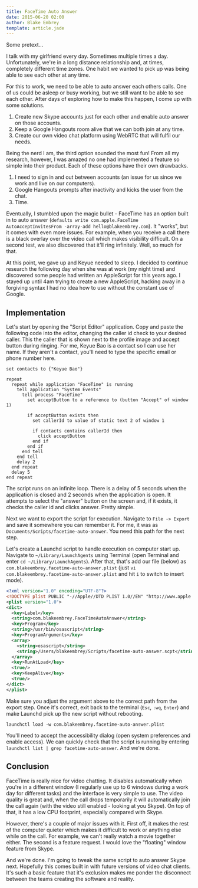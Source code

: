 ```yaml
---
title: FaceTime Auto Answer
date: 2015-06-20 02:00
author: Blake Embrey
template: article.jade
---
```


Some pretext...

I talk with my girlfriend every day. Sometimes multiple times a day. Unfortunately, we're in a long distance relationship and, at times, completely different time zones. One habit we wanted to pick up was being able to see each other at any time.

For this to work, we need to be able to auto answer each others calls. One of us could be asleep or busy working, but we still want to be able to see each other. After days of exploring how to make this happen, I come up with some solutions.

1. Create new Skype accounts just for each other and enable auto answer on those accounts.
2. Keep a Google Hangouts room alive that we can both join at any time.
3. Create our own video chat platform using WebRTC that will fulfil our needs.

Being the nerd I am, the third option sounded the most fun! From all my research, however, I was amazed no one had implemented a feature so simple into their product. Each of these options have their own drawbacks.

1. I need to sign in and out between accounts (an issue for us since we work and live on our computers).
2. Google Hangouts prompts after inactivity and kicks the user from the chat.
3. Time.

Eventually, I stumbled upon the magic bullet - FaceTime has an option built in to auto answer (`defaults write com.apple.FaceTime AutoAcceptInvitesFrom -array-add hello@blakeembrey.com`). It "works", but it comes with even more issues. For example, when you receive a call there is a black overlay over the video call which makes visibility difficult. On a second test, we also discovered that it'll ring infinitely. Well, so much for that.

At this point, we gave up and Keyue needed to sleep. I decided to continue research the following day when she was at work (my night time) and discovered some people had written an AppleScript for this years ago. I stayed up until 4am trying to create a new AppleScript, hacking away in a forgiving syntax I had no idea how to use without the constant use of Google.

## Implementation

Let's start by opening the "Script Editor" application. Copy and paste the following code into the editor, changing the caller id check to your desired caller. This the caller that is shown next to the profile image and accept button during ringing. For me, Keyue Bao is a contact so I can use her name. If they aren't a contact, you'll need to type the specific email or phone number here.

```applescript
set contacts to {"Keyue Bao"}

repeat
  repeat while application "FaceTime" is running
    tell application "System Events"
      tell process "FaceTime"
        set acceptButton to a reference to (button "Accept" of window 1)

        if acceptButton exists then
          set callerId to value of static text 2 of window 1

          if contacts contains callerId then
            click acceptButton
          end if
        end if
      end tell
    end tell
    delay 2
  end repeat
  delay 5
end repeat
```

The script runs on an infinite loop. There is a delay of 5 seconds when the application is closed and 2 seconds when the application is open. It attempts to select the "answer" button on the screen and, if it exists, it checks the caller id and clicks answer. Pretty simple.

Next we want to export the script for execution. Navigate to `File -> Export` and save it somewhere you can remember it. For me, it was as `Documents/Scripts/facetime-auto-answer`. You need this path for the next step.

Let's create a Launchd script to handle execution on computer start up. Navigate to `~/Library/LaunchAgents` using Terminal (open Terminal and enter `cd ~/Library/LaunchAgents`). After that, that's add our file (below) as `com.blakeembrey.facetime-auto-answer.plist` (just `vi com.blakeembrey.facetime-auto-answer.plist` and hit `i` to switch to insert mode).

```xml
<?xml version="1.0" encoding="UTF-8"?>
<!DOCTYPE plist PUBLIC "-//Apple//DTD PLIST 1.0//EN" "http://www.apple.com/DTDs/PropertyList-1.0.dtd">
<plist version="1.0">
<dict>
  <key>Label</key>
  <string>com.blakeembrey.FaceTimeAutoAnswer</string>
  <key>Program</key>
  <string>/usr/bin/osascript</string>
  <key>ProgramArguments</key>
  <array>
    <string>osascript</string>
    <string>/Users/blakeembrey/Scripts/facetime-auto-answer.scpt</string>
  </array>
  <key>RunAtLoad</key>
  <true/>
  <key>KeepAlive</key>
  <true/>
</dict>
</plist>
```

Make sure you adjust the argument above to the correct path from the export step. Once it's correct, exit back to the terminal (`Esc`, `:wq`, `Enter`) and make Launchd pick up the new script without rebooting.

```
launchctl load -w com.blakeembrey.facetime-auto-answer.plist
```

You'll need to accept the accessibility dialog (open system preferences and enable access). We can quickly check that the script is running by entering `launchctl list | grep facetime-auto-answer`. And we're done.

## Conclusion

FaceTime is really nice for video chatting. It disables automatically when you're in a different window (I regularly use up to 6 windows during a work day for different tasks) and the interface is very simple to use. The video quality is great and, when the call drops temporarily it will automatically join the call again (with the video still enabled - looking at you Skype). On top of that, it has a low CPU footprint, especially compared with Skype.

However, there's a couple of major issues with it. First off, it makes the rest of the computer quieter which makes it difficult to work or anything else while on the call. For example, we can't really watch a movie together either. The second is a feature request. I would love the "floating" window feature from Skype.

And we're done. I'm going to tweak the same script to auto answer Skype next. Hopefully this comes built in with future versions of video chat clients. It's such a basic feature that it's exclusion makes me ponder the disconnect between the teams creating the software and reality.
